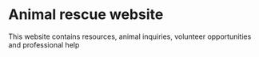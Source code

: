# Animal rescue website

This website contains resources, animal inquiries, volunteer opportunities and professional help
